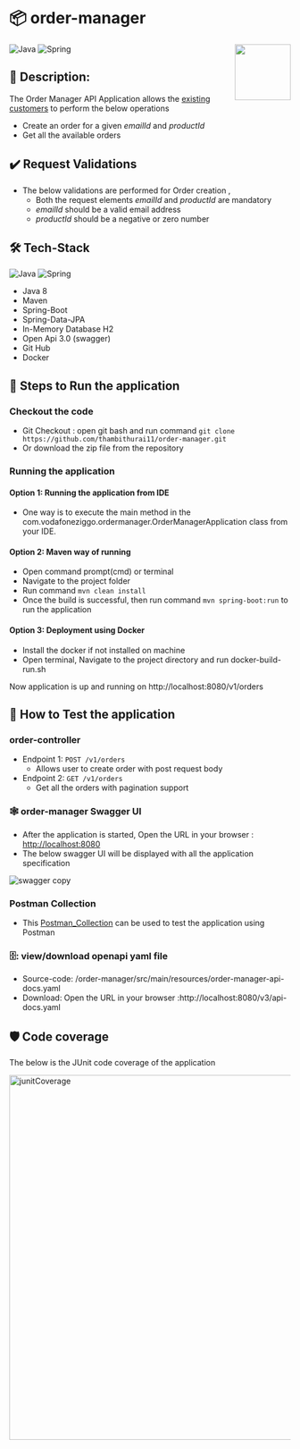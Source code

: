 # 📦 order-manager
<a href="https://foojay.io/works-with-openjdk"><img align="right" src="https://github.com/foojayio/badges/raw/main/works_with_openjdk/Works-with-OpenJDK.png" width="100"></a>


![Java](https://img.shields.io/badge/-Java-000?&logo=Java&logoColor=007396)
![Spring](https://img.shields.io/badge/-Spring-000?&logo=Spring)


## 📔 Description:
The Order Manager API Application allows the [existing customers](https://reqres.in/api/users) to perform the below operations

  * Create an order for a given *emailId* and *productId*
  * Get all the available orders 

## ✔️ Request Validations
- The below validations are performed for Order creation ,
  - Both the request elements *emailId* and *productId* are mandatory
  - *emailId* should be a valid email address
  - *productId* should be a negative or zero number
 
## :hammer_and_wrench:	Tech-Stack
![Java](https://img.shields.io/badge/-Java-000?&logo=Java&logoColor=007396)
![Spring](https://img.shields.io/badge/-Spring-000?&logo=Spring)	
- Java 8 
- Maven
- Spring-Boot
- Spring-Data-JPA
- In-Memory Database H2
- Open Api 3.0 (swagger)
- Git Hub
- Docker

## :memo: Steps to Run the application
### Checkout the code
- Git Checkout : open git bash and run command `git clone https://github.com/thambithurai11/order-manager.git`
- Or download the zip file from the repository
	
### Running the application 
#### Option 1: Running the application from IDE
 - One way is to execute the main method in the com.vodafoneziggo.ordermanager.OrderManagerApplication class from your IDE.
#### Option 2: Maven way of running
 - Open command prompt(cmd) or terminal
 - Navigate to the project folder
 - Run command `mvn clean install`
 - Once the build is successful, then run command `mvn spring-boot:run` to run the application
#### Option 3: Deployment using Docker
 - Install the docker if not installed on machine
 - Open terminal, Navigate to the project directory and run docker-build-run.sh

Now application is up and running on http://localhost:8080/v1/orders

## :test_tube: How to Test the application
### order-controller
- Endpoint 1: `POST /v1/orders`
  - Allows user to create order with post request body
- Endpoint 2: `GET /v1/orders`
  - Get all the orders with pagination support 

### :spider_web:  order-manager Swagger UI
 - After the application is started, Open the URL in your browser : [http://localhost:8080](http://localhost:8080/swagger-ui/index.html)
 - The below swagger UI will be displayed with all the application specification
 
  ![swagger copy](https://user-images.githubusercontent.com/114624820/198870450-e96cb8bf-d890-41d1-bd7f-db44253563ed.png)

### Postman Collection
 - This [Postman_Collection](https://github.com/thambithurai11/order-manager/files/9895566/Test.Collection.-.Orders.Manager.zip) can be used to test the application using Postman 

### 🗄️: view/download openapi yaml file 
- Source-code: /order-manager/src/main/resources/order-manager-api-docs.yaml
- Download: Open the URL in your browser :http://localhost:8080/v3/api-docs.yaml

## :shield: Code coverage
The below is the JUnit code coverage of the application

<img width="653" alt="junitCoverage" src="https://user-images.githubusercontent.com/114624820/199344704-8b2a5f83-fad9-4d63-94ba-dcca8ab97b11.PNG">

